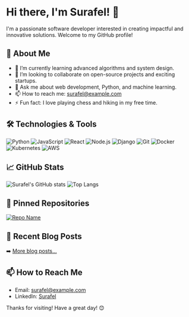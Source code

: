 # Hi there, I'm Surafel! 👋

I'm a passionate software developer interested in creating impactful and innovative solutions. Welcome to my GitHub profile!

## 🚀 About Me

- 🌱 I’m currently learning advanced algorithms and system design.
- 👯 I’m looking to collaborate on open-source projects and exciting startups.
- 💬 Ask me about web development, Python, and machine learning.
- 📫 How to reach me: surafel@example.com
- ⚡ Fun fact: I love playing chess and hiking in my free time.

## 🛠️ Technologies & Tools

![Python](https://img.shields.io/badge/-Python-333333?style=flat&logo=python)
![JavaScript](https://img.shields.io/badge/-JavaScript-333333?style=flat&logo=javascript)
![React](https://img.shields.io/badge/-React-333333?style=flat&logo=react)
![Node.js](https://img.shields.io/badge/-Node.js-333333?style=flat&logo=node.js)
![Django](https://img.shields.io/badge/-Django-333333?style=flat&logo=django)
![Git](https://img.shields.io/badge/-Git-333333?style=flat&logo=git)
![Docker](https://img.shields.io/badge/-Docker-333333?style=flat&logo=docker)
![Kubernetes](https://img.shields.io/badge/-Kubernetes-333333?style=flat&logo=kubernetes)
![AWS](https://img.shields.io/badge/-AWS-333333?style=flat&logo=amazon-aws)

## 📈 GitHub Stats

![Surafel's GitHub stats](https://github-readme-stats.vercel.app/api?username=surafelx&show_icons=true&theme=radical)
![Top Langs](https://github-readme-stats.vercel.app/api/top-langs/?username=surafelx&layout=compact&theme=radical)

## 📌 Pinned Repositories

[![Repo Name](https://github-readme-stats.vercel.app/api/pin/?username=surafelx&repo=repo-name&theme=radical)](https://github.com/surafelx/docs.surafel.work)


## 📝 Recent Blog Posts

<!-- BLOG-POST-LIST:START -->
<!-- BLOG-POST-LIST:END -->

➡️ [More blog posts...](https://surafel.work)

## 📫 How to Reach Me

- Email: surafel@example.com
- LinkedIn: [Surafel](https://www.linkedin.com/in/surafel-y-kebede)


Thanks for visiting! Have a great day! 😊
